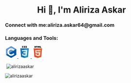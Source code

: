 <h1 align="center">Hi 👋, I'm Aliriza Askar</h1>


<h3 align="left">Connect with me:aliriza.askar64@gmail.com</h3>
<p align="left">
</p>

<h3 align="left">Languages and Tools:</h3>
<p align="left"> <a href="https://www.cprogramming.com/" target="_blank" rel="noreferrer"> <img src="https://raw.githubusercontent.com/devicons/devicon/master/icons/c/c-original.svg" alt="c" width="40" height="40"/> </a> <a href="https://www.w3schools.com/css/" target="_blank" rel="noreferrer"> <img src="https://raw.githubusercontent.com/devicons/devicon/master/icons/css3/css3-original-wordmark.svg" alt="css3" width="40" height="40"/> </a> <a href="https://www.w3.org/html/" target="_blank" rel="noreferrer"> <img src="https://raw.githubusercontent.com/devicons/devicon/master/icons/html5/html5-original-wordmark.svg" alt="html5" width="40" height="40"/> </a> </p>

<p>&nbsp;<img align="center" src="https://github-readme-stats.vercel.app/api?username=alirizaaskar&show_icons=true&locale=en" alt="alirizaaskar" /></p>

<p align="left"> <img src="https://komarev.com/ghpvc/?username=alirizaaskar&label=Profile%20views&color=0e75b6&style=flat" alt="alirizaaskar" /> </p>

